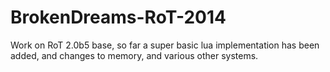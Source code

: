 BrokenDreams-RoT-2014
=====================

Work on RoT 2.0b5 base, so far a super basic lua implementation has been added, and changes to memory, and various other systems.
